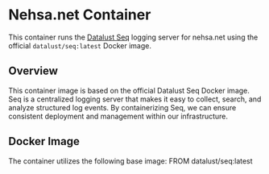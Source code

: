 # Nehsa.net Container

This container runs the [Datalust Seq](https://datalust.co/seq) logging server for nehsa.net using the official `datalust/seq:latest` Docker image.

## Overview

This container image is based on the official Datalust Seq Docker image. Seq is a centralized logging server that makes it easy to collect, search, and analyze structured log events. By containerizing Seq, we can ensure consistent deployment and management within our infrastructure.

## Docker Image

The container utilizes the following base image: FROM datalust/seq:latest